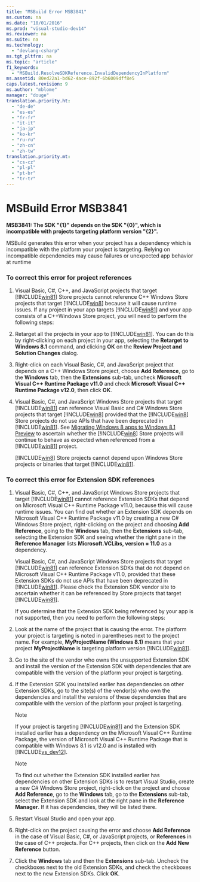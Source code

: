 ```yaml
---
title: "MSBuild Error MSB3841"
ms.custom: na
ms.date: "10/01/2016"
ms.prod: "visual-studio-dev14"
ms.reviewer: na
ms.suite: na
ms.technology: 
  - "devlang-csharp"
ms.tgt_pltfrm: na
ms.topic: "article"
f1_keywords: 
  - "MSBuild.ResolveSDKReference.InvalidDependencyInPlatform"
ms.assetid: 80ed22a1-bd62-4ace-892f-6b6009dff8e5
caps.latest.revision: 9
ms.author: "mblome"
manager: "douge"
translation.priority.ht: 
  - "de-de"
  - "es-es"
  - "fr-fr"
  - "it-it"
  - "ja-jp"
  - "ko-kr"
  - "ru-ru"
  - "zh-cn"
  - "zh-tw"
translation.priority.mt: 
  - "cs-cz"
  - "pl-pl"
  - "pt-br"
  - "tr-tr"
---
```

# MSBuild Error MSB3841
**MSB3841: The SDK "{1}" depends on the SDK "{0}", which is incompatible with projects targeting platform version "{2}".**  
  
 MSBuild generates this error when your project has a dependency which is incompatible with the platform your project is targeting. Relying on incompatible dependencies may cause failures or unexpected app behavior at runtime  
  
### To correct this error for project references  
  
1.  Visual Basic, C#, C++, and JavaScript projects that target [!INCLUDE[win81](../VS_debugger/includes/win81_md.md)] Store projects cannot reference C++ Windows Store projects that target [!INCLUDE[win8](../dv_TeamTestALM/includes/win8_md.md)] because it will cause runtime issues. If any project in your app targets [!INCLUDE[win81](../VS_debugger/includes/win81_md.md)] and your app consists of a C++Windows Store project, you will need to perform the following steps:  
  
2.  Retarget all the projects in your app to [!INCLUDE[win81](../VS_debugger/includes/win81_md.md)]. You can do this by right-clicking on each project in your app, selecting the **Retarget to Windows 8.1** command, and clicking **OK** on the **Review Project and Solution Changes** dialog.  
  
3.  Right-click on each Visual Basic, C#, and JavaScript project that depends on a C++ Windows Store project, choose **Add Reference**, go to the **Windows** tab, then the **Extensions** sub-tab, uncheck **Microsoft Visual C++ Runtime Package v11.0** and check **Microsoft Visual C++ Runtime Package v12.0**, then click **OK**.  
  
4.  Visual Basic, C#, and JavaScript Windows Store projects that target [!INCLUDE[win81](../VS_debugger/includes/win81_md.md)] can reference Visual Basic and C# Windows Store projects that target [!INCLUDE[win8](../dv_TeamTestALM/includes/win8_md.md)] provided that the [!INCLUDE[win8](../dv_TeamTestALM/includes/win8_md.md)] Store projects do not use APIs that have been deprecated in [!INCLUDE[win81](../VS_debugger/includes/win81_md.md)]. See [Migrating Windows 8 apps to Windows 8.1 Preview](http://msdn.microsoft.com/library/windows/apps/dn263113.aspx) to ascertain whether the [!INCLUDE[win8](../dv_TeamTestALM/includes/win8_md.md)] Store projects will continue to behave as expected when referenced from a [!INCLUDE[win81](../VS_debugger/includes/win81_md.md)] project.  
  
     [!INCLUDE[win8](../dv_TeamTestALM/includes/win8_md.md)] Store projects cannot depend upon Windows Store projects or binaries that target [!INCLUDE[win81](../VS_debugger/includes/win81_md.md)].  
  
### To correct this error for Extension SDK references  
  
1.  Visual Basic, C#, C++, and JavaScript Windows Store projects that target [!INCLUDE[win81](../VS_debugger/includes/win81_md.md)] cannot reference Extension SDKs that depend on Microsoft Visual C++ Runtime Package v11.0, because this will cause runtime issues. You can find out whether an Extension SDK depends on Microsoft Visual C++ Runtime Package v11.0 by creating a new C# Windows Store project, right-clicking on the project and choosing **Add Reference**, going to the **Windows** tab, then the **Extensions** sub-tab, selecting the Extension SDK and seeing whether the right pane in the **Reference Manager** lists **Microsoft.VCLibs, version = 11.0** as a dependency.  
  
     Visual Basic, C#, and JavaScript Windows Store projects that target [!INCLUDE[win81](../VS_debugger/includes/win81_md.md)] can reference Extension SDKs that do not depend on Microsoft Visual C++ Runtime Package v11.0, provided that these Extension SDKs do not use APIs that have been deprecated in [!INCLUDE[win81](../VS_debugger/includes/win81_md.md)]. Please check the Extension SDK vendor site to ascertain whether it can be referenced by Store projects that target [!INCLUDE[win81](../VS_debugger/includes/win81_md.md)].  
  
     If you determine that the Extension SDK being referenced by your app is not supported, then you need to perform the following steps:  
  
2.  Look at the name of the project that is causing the error. The platform your project is targeting is noted in parentheses next to the project name. For example, **MyProjectName (Windows 8.1)** means that your project **MyProjectName** is targeting platform version [!INCLUDE[win81](../VS_debugger/includes/win81_md.md)].  
  
3.  Go to the site of the vendor who owns the unsupported Extension SDK and install the version of the Extension SDK with dependencies that are compatible with the version of the platform your project is targeting.  
  
4.  If the Extension SDK you installed earlier has dependencies on other Extension SDKs, go to the site(s) of the vendor(s) who own the dependencies and install the versions of these dependencies that are compatible with the version of the platform your project is targeting.  
  
    > [!NOTE]
    >  If your project is targeting [!INCLUDE[win81](../VS_debugger/includes/win81_md.md)] and the Extension SDK installed earlier has a dependency on the Microsoft Visual C++ Runtime Package, the version of Microsoft Visual C++ Runtime Package that is compatible with Windows 8.1 is v12.0 and is installed with [!INCLUDE[vs_dev12](../VS_IDE/includes/vs_dev12_md.md)].  
  
    > [!NOTE]
    >  To find out whether the Extension SDK installed earlier has dependencies on other Extension SDKs is to restart Visual Studio, create a new C# Windows Store project, right-click on the project and choose **Add Reference**, go to the **Windows** tab, go to the **Extensions** sub-tab, select the Extension SDK and look at the right pane in the **Reference Manager**. If it has dependencies, they will be listed there.  
  
5.  Restart Visual Studio and open your app.  
  
6.  Right-click on the project causing the error and choose **Add Reference** in the case of Visual Basic, C#, or JavaScript projects, or **References** in the case of C++ projects. For C++ projects, then click on the **Add New Reference** button.  
  
7.  Click the **Windows** tab and then the **Extensions** sub-tab. Uncheck the checkboxes next to the old Extension SDKs, and check the checkboxes next to the new Extension SDKs. Click **OK**.